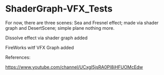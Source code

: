 # ShaderGraph-VFX_Tests
For now, there are three scenes: Sea and Fresnel effect; made via shader graph and DesertScene; simple plane nothing more.

Dissolve effect via shader graph added

FireWorks witf VFX Graph added



References: 

https://www.youtube.com/channel/UCxgl5jsRA0Pl8iHFUOMcEdw